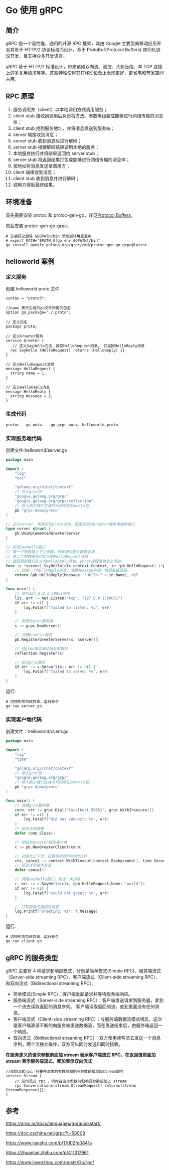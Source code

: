 # Go 使用 gRPC


## 简介

gRPC 是一个高性能、通用的开源 RPC 框架，其由 Google 主要面向移动应用开发并基于 HTTP/2 协议标准而设计，基于 ProtoBuf(Protocol Buffers) 序列化协议开发，且支持众多开发语言。

gRPC 基于 HTTP/2 标准设计，带来诸如双向流、流控、头部压缩、单 TCP 连接上的多复用请求等等。这些特性使得其在移动设备上表现更好，更省电和节省空间占用。

## RPC 原理

1. 服务调用方（client）以本地调用方式调用服务；
2. client stub 接收到调用后负责将方法、参数等组装成能够进行网络传输的消息体；
3. client stub 找到服务地址，并将消息发送到服务端；
4. server 端接收到消息；
5. server stub 收到消息后进行解码；
6. server stub 根据解码结果调用本地的服务；
7. 本地服务执行并将结果返回给 server stub；
8. server stub 将返回结果打包成能够进行网络传输的消息体；
9. 按地址将消息发送至调用方；
10. client 端接收到消息；
11. client stub 收到消息并进行解码；
12. 调用方得到最终结果。

## 环境准备

首先需要安装 protoc 和 protoc-gen-go，详见[Protocol Buffers](/protobuf)。

然后安装 protoc-gen-go-grpc。

```Shell
# 安装好之后将 $GOPATH/bin 添加到环境变量中
# export PATH="$PATH:$(go env GOPATH)/bin"
go install google.golang.org/grpc/cmd/protoc-gen-go-grpc@latest
```

## helloworld 案例

### 定义服务

创建 helloworld.proto 文件

```Code
syntax = "proto3";

//name 表示生成的go文件所属的包名
option go_package="./;proto";

// 定义包名
package proto;

// 定义Greeter服务
service Greeter {
   // 定义SayHello方法，接受HelloRequest消息， 并返回HelloReply消息
  rpc SayHello (HelloRequest) returns (HelloReply) {}
}

// 定义HelloRequest消息
message HelloRequest {
  string name = 1;
}

// 定义HelloReply消息
message HelloReply {
  string message = 1;
}
```

### 生成代码

```Shell
protoc --go_out=. --go-grpc_out=. helloworld.proto
```

### 实现服务端代码

创建文件:helloworld/server.go

```Go
package main

import (
	"log"
	"net"

	"golang.org/x/net/context"
	// 导入grpc包
	"google.golang.org/grpc"
	"google.golang.org/grpc/reflection"
	// 导入刚才我们生成的代码所在的proto包。
	pb "grpc-demo/proto"
)

// 定义server，用来实现proto文件，里面实现的Greeter服务里面的接口
type server struct {
	pb.UnimplementedGreeterServer
}

// 实现SayHello接口
// 第一个参数是上下文参数，所有接口默认都要必填
// 第二个参数是我们定义的HelloRequest消息
// 返回值是我们定义的HelloReply消息，error返回值也是必须的。
func (s *server) SayHello(ctx context.Context, in *pb.HelloRequest) (*pb.HelloReply, error) {
	// 创建一个HelloReply消息，设置Message字段，然后直接返回。
	return &pb.HelloReply{Message: "Hello " + in.Name}, nil
}

func main() {
	// 监听127.0.0.1:50051地址
	lis, err := net.Listen("tcp", "127.0.0.1:50051")
	if err != nil {
		log.Fatalf("failed to listen: %v", err)
	}

	// 实例化grpc服务端
	s := grpc.NewServer()

	// 注册Greeter服务
	pb.RegisterGreeterServer(s, &server{})

	// 往grpc服务端注册反射服务
	reflection.Register(s)

	// 启动grpc服务
	if err := s.Serve(lis); err != nil {
		log.Fatalf("failed to serve: %v", err)
	}
}
```

运行:

```Shell
# 切换到项目根目录，运行命令
go run server.go
```

### 实现客户端代码

创建文件：helloworld/client.go

```Go
package main

import (
	"log"
	"time"

	"golang.org/x/net/context"
	// 导入grpc包
	"google.golang.org/grpc"
	// 导入刚才我们生成的代码所在的proto包。
	pb "grpc-demo/proto"
)

func main() {
	// 连接grpc服务器
	conn, err := grpc.Dial("localhost:50051", grpc.WithInsecure())
	if err != nil {
		log.Fatalf("did not connect: %v", err)
	}
	// 延迟关闭连接
	defer conn.Close()

	// 初始化Greeter服务客户端
	c := pb.NewGreeterClient(conn)

	// 初始化上下文，设置请求超时时间为1秒
	ctx, cancel := context.WithTimeout(context.Background(), time.Second)
	// 延迟关闭请求会话
	defer cancel()

	// 调用SayHello接口，发送一条消息
	r, err := c.SayHello(ctx, &pb.HelloRequest{Name: "world"})
	if err != nil {
		log.Fatalf("could not greet: %v", err)
	}

	// 打印服务的返回的消息
	log.Printf("Greeting: %s", r.Message)
}
```

运行:

```Shell
# 切换到项目根目录，运行命令
go run client.go
```

## gRPC 的服务类型

gRPC 主要有 4 种请求和响应模式，分别是简单模式(Simple RPC)、服务端流式（Server-side streaming RPC）、客户端流式（Client-side streaming RPC）、和双向流式（Bidirectional streaming RPC）。

- 简单模式(Simple RPC)：客户端发起请求并等待服务端响应。
- 服务端流式（Server-side streaming RPC）：客户端发送请求到服务器，拿到一个流去读取返回的消息序列。 客户端读取返回的流，直到里面没有任何消息。
- 客户端流式（Client-side streaming RPC）：与服务端数据流模式相反，这次是客户端源源不断的向服务端发送数据流，而在发送结束后，由服务端返回一个响应。
- 双向流式（Bidirectional streaming RPC）：双方使用读写流去发送一个消息序列，两个流独立操作，双方可以同时发送和同时接收。

**在服务定义的请求参数前面加 stream 表示客户端流式 RPC，在返回值前面加 stream 表示服务端流式，都加表示双向流式**

```Shell
//双向流式rpc，只要在请求的参数前和响应参数前都添加stream即可
service Stream {
    // 双向流式 rpc ，同时在请求参数前和响应参数前加上 stream
    rpc Conversations(stream StreamRequest) returns(stream StreamResponse){};
}
```

## 参考

https://grpc.io/docs/languages/go/quickstart/

https://doc.oschina.net/grpc?t=58008

https://www.jianshu.com/p/17d02fe0841a

https://zhuanlan.zhihu.com/p/411317961

https://www.liwenzhou.com/posts/Go/rpc/

